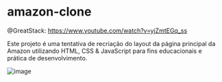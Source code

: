 # amazon-clone

@GreatStack: https://www.youtube.com/watch?v=yjZmtEGq_ss

Este projeto é uma tentativa de recriação do layout da página principal da Amazon utilizando HTML, CSS &amp; JavaScript para fins educacionais e prática de desenvolvimento.

![image](https://github.com/fuzinelli500280/amazon-clone/assets/144074554/c2834688-7ecf-4d68-afdb-acc8cef3294e)
